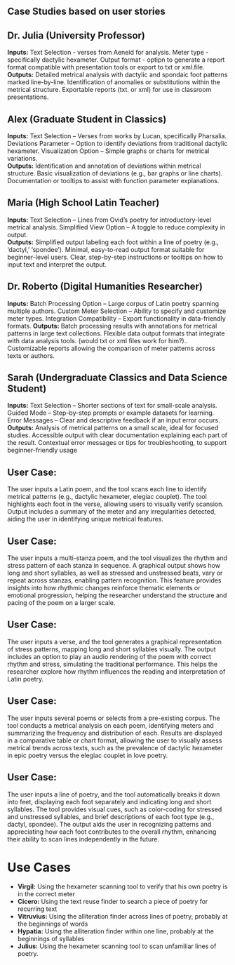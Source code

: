## Case Studies based on user stories 

## Dr. Julia (University Professor) 
**Inputs:** Text Selection - verses from Aeneid for analysis. Meter type - specifically dactylic hexameter. 
Output format - optipn to generate a report format compatible with presentation tools or export to txt or xml.file.   
**Outputs:** Detailed metrical analysis with dactylic and spondaic foot patterns marked line-by-line.
Identification of anomalies or substitutions within the metrical structure.
Exportable reports (txt. or xml) for use in classroom presentations.
 
 
## Alex (Graduate Student in Classics)  
**Inputs:** Text Selection – Verses from works by Lucan, specifically Pharsalia.
Deviations Parameter – Option to identify deviations from traditional dactylic hexameter.
Visualization Option – Simple graphs or charts for metrical variations.  
**Outputs:** Identification and annotation of deviations within metrical structure.
Basic visualization of deviations (e.g., bar graphs or line charts).
Documentation or tooltips to assist with function parameter explanations. 

## Maria (High School Latin Teacher) 
**Inputs:** Text Selection – Lines from Ovid’s poetry for introductory-level metrical analysis.
Simplified View Option – A toggle to reduce complexity in output.  
**Outputs:** Simplified output labeling each foot within a line of poetry (e.g., ‘dactyl,’ ‘spondee’).
Minimal, easy-to-read output format suitable for beginner-level users.
Clear, step-by-step instructions or tooltips on how to input text and interpret the output.
   
## Dr. Roberto (Digital Humanities Researcher)
**Inputs:** Batch Processing Option – Large corpus of Latin poetry spanning multiple authors.
Custom Meter Selection – Ability to specify and customize meter types.
Integration Compatibility – Export functionality in data-friendly formats. 
**Outputs:** Batch processing results with annotations for metrical patterns in large text collections.
Flexible data output formats that integrate with data analysis tools. (would txt or xml files work for him?)..
Customizable reports allowing the comparison of meter patterns across texts or authors.  

## Sarah (Undergraduate Classics and Data Science Student) 
**Inputs:** Text Selection – Shorter sections of text for small-scale analysis.
Guided Mode – Step-by-step prompts or example datasets for learning.
Error Messages – Clear and descriptive feedback if an input error occurs. 
**Outputs:** Analysis of metrical patterns on a small scale, ideal for focused studies.
Accessible output with clear documentation explaining each part of the result.
Contextual error messages or tips for troubleshooting, to support beginner-friendly usage   

## User Case: 
The user inputs a Latin poem, and the tool scans each line to identify metrical patterns (e.g., dactylic hexameter, elegiac couplet).
The tool highlights each foot in the verse, allowing users to visually verify scansion.
Output includes a summary of the meter and any irregularities detected, aiding the user in identifying unique metrical features.

## User Case:
The user inputs a multi-stanza poem, and the tool visualizes the rhythm and stress pattern of each stanza in sequence.
A graphical output shows how long and short syllables, as well as stressed and unstressed beats, vary or repeat across stanzas, enabling pattern recognition.
This feature provides insights into how rhythmic changes reinforce thematic elements or emotional progression, helping the researcher understand the structure and pacing of the poem on a larger scale.

## User Case:
The user inputs a verse, and the tool generates a graphical representation of stress patterns, mapping long and short syllables visually.
The output includes an option to play an audio rendering of the poem with correct rhythm and stress, simulating the traditional performance.
This helps the researcher explore how rhythm influences the reading and interpretation of Latin poetry.


## User Case:
The user inputs several poems or selects from a pre-existing corpus.
The tool conducts a metrical analysis on each poem, identifying meters and summarizing the frequency and distribution of each.
Results are displayed in a comparative table or chart format, allowing the user to visually assess metrical trends across texts, such as the prevalence of dactylic hexameter in epic poetry versus the elegiac couplet in love poetry.


## User Case:
The user inputs a line of poetry, and the tool automatically breaks it down into feet, displaying each foot separately and indicating long and short syllables.
The tool provides visual cues, such as color-coding for stressed and unstressed syllables, and brief descriptions of each foot type (e.g., dactyl, spondee).
The output aids the user in recognizing patterns and appreciating how each foot contributes to the overall rhythm, enhancing their ability to scan lines independently in the future.

# Use Cases
- **Virgil:** Using the hexameter scanning tool to verify that his own poetry is in the correct meter
- **Cicero:** Using the text reuse finder to search a piece of poetry for recurring text
- **Vitruvius:** Using the alliteration finder across lines of poetry, probably at the beginnings of words
- **Hypatia:** Using the alliteration finder within one line, probably at the beginnings of syllables
- **Julius:** Using the hexameter scanning tool to scan unfamiliar lines of poetry.


